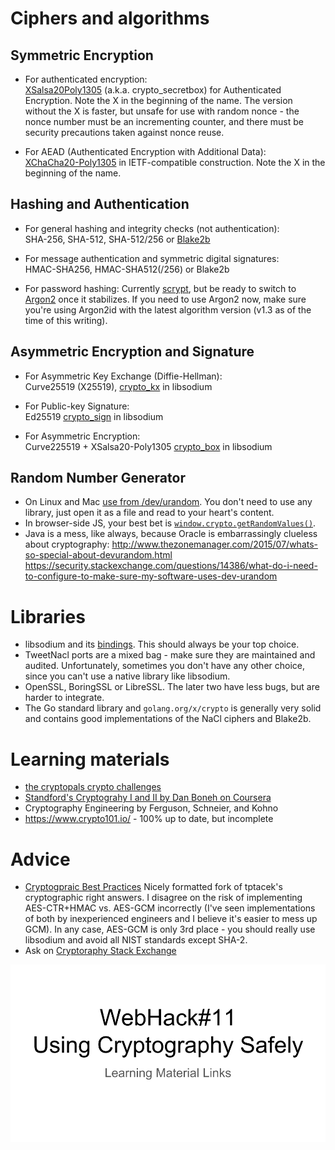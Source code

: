 # Ciphers and algorithms

## Symmetric Encryption
* For authenticated encryption:  
  [XSalsa20Poly1305](https://download.libsodium.org/doc/secret-key_cryptography/authenticated_encryption.html) 
  (a.k.a. crypto_secretbox) for Authenticated Encryption. Note the X in the
  beginning of the name. The version without the X is faster, but unsafe for
  use with random nonce - the nonce number must be an incrementing counter,
  and there must be security precautions taken against nonce reuse.

* For AEAD (Authenticated Encryption with Additional Data):  
  [XChaCha20-Poly1305](https://download.libsodium.org/doc/secret-key_cryptography/xchacha20-poly1305_construction.html) 
  in IETF-compatible construction. Note the X in the beginning of the name.

## Hashing and Authentication
* For general hashing and integrity checks (not authentication):  
  SHA-256, SHA-512, SHA-512/256 or [Blake2b](https://download.libsodium.org/doc/hashing/generic_hashing.html)

* For message authentication and symmetric digital signatures:  
  HMAC-SHA256, HMAC-SHA512(/256) or Blake2b

* For password hashing:
  Currently [scrypt](https://download.libsodium.org/doc/password_hashing/scrypt.html),
  but be ready to switch to [Argon2](https://download.libsodium.org/doc/password_hashing/the_argon2i_function.html)
  once it stabilizes. If you need to use Argon2 now, make sure you're using
  Argon2id with the latest algorithm version (v1.3 as of the time of this
  writing).

## Asymmetric Encryption and Signature
* For Asymmetric Key Exchange (Diffie-Hellman):  
  Curve25519 (X25519), [crypto_kx](https://download.libsodium.org/doc/key_exchange/) in libsodium

* For Public-key Signature:  
  Ed25519
  [crypto_sign](https://download.libsodium.org/doc/public-key_cryptography/public-key_signatures.html) in libsodium

* For Asymmetric Encryption:  
  Curve225519 + XSalsa20-Poly1305
  [crypto_box](https://download.libsodium.org/doc/public-key_cryptography/authenticated_encryption.html) in libsodium

## Random Number Generator
* On Linux and Mac [use from /dev/urandom](https://www.2uo.de/myths-about-urandom/).
  You don't need to use any library, just open it as a file and read to your
  heart's content.
* In browser-side JS, your best bet is [`window.crypto.getRandomValues()`](https://developer.mozilla.org/en-US/docs/Web/API/RandomSource/getRandomValues).
* Java is a mess, like always, because Oracle is embarrassingly clueless about
  cryptography:
  http://www.thezonemanager.com/2015/07/whats-so-special-about-devurandom.html
  https://security.stackexchange.com/questions/14386/what-do-i-need-to-configure-to-make-sure-my-software-uses-dev-urandom

# Libraries
* libsodium and its [bindings](https://download.libsodium.org/doc/bindings_for_other_languages/). This should always be your top choice.
* TweetNacl ports are a mixed bag - make sure they are maintained and audited.
  Unfortunately, sometimes you don't have any other choice, since you can't
  use a native library like libsodium.
* OpenSSL, BoringSSL or LibreSSL. The later two have less bugs, but are harder
  to integrate.
* The Go standard library and `golang.org/x/crypto` is generally very solid
  and contains good implementations of the NaCl ciphers and Blake2b.

# Learning materials

* [the cryptopals crypto challenges](https://cryptopals.com)
* [Standford's Cryptograhy I and II by Dan Boneh on Coursera](https://www.coursera.org/instructor/~774)
* Cryptography Engineering by Ferguson, Schneier, and Kohno
* https://www.crypto101.io/ - 100% up to date, but incomplete

# Advice
* [Cryptogpraic Best Practices](https://gist.github.com/atoponce/07d8d4c833873be2f68c34f9afc5a78a)
  Nicely formatted fork of tptacek's cryptographic right answers. I disagree
  on the risk of implementing AES-CTR+HMAC vs. AES-GCM incorrectly (I've seen
  implementations of both by inexperienced engineers and I believe it's easier
  to mess up GCM). In any case, AES-GCM is only 3rd place - you should really
  use libsodium and avoid all NIST standards except SHA-2.
* Ask on [Cryptoraphy Stack Exchange](https://crypto.stackexchange.com/)




![img](img.png)

